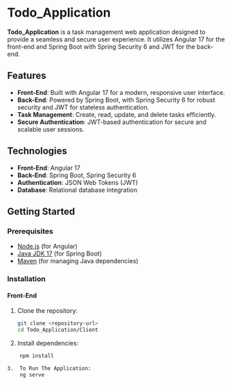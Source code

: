 # Todo_Application

**Todo_Application** is a task management web application designed to provide a seamless and secure user experience. 
It utilizes Angular 17 for the front-end and Spring Boot with Spring Security 6 and JWT for the back-end.

## Features

- **Front-End**: Built with Angular 17 for a modern, responsive user interface.
- **Back-End**: Powered by Spring Boot, with Spring Security 6 for robust security and JWT for stateless authentication.
- **Task Management**: Create, read, update, and delete tasks efficiently.
- **Secure Authentication**: JWT-based authentication for secure and scalable user sessions.

## Technologies

- **Front-End**: Angular 17
- **Back-End**: Spring Boot, Spring Security 6
- **Authentication**: JSON Web Tokens (JWT)
- **Database**: Relational database integration

## Getting Started

### Prerequisites

- [Node.js](https://nodejs.org/) (for Angular)
- [Java JDK 17](https://www.oracle.com/java/technologies/javase-jdk17-downloads.html) (for Spring Boot)
- [Maven](https://maven.apache.org/) (for managing Java dependencies)

### Installation

#### Front-End

1. Clone the repository:
   ```bash
   git clone <repository-url>
   cd Todo_Application/Client

2. Install dependencies:
 ```bash
     npm install

3.  To Run The Application:
     ng serve
